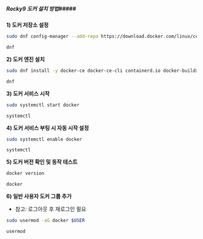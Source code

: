 ##### Rocky9 도커 설치 방법#####

**1) 도커 저장소 설정**

```bash
sudo dnf config-manager --add-repo https://download.docker.com/linux/centos/docker-ce.repo
```

```tech
dnf
```

**2) 도커 엔진 설치**

```bash
sudo dnf install -y docker-ce docker-ce-cli containerd.io docker-buildx-plugin docker-compose-plugin
```

```tech
dnf
```

**3) 도커 서비스 시작**

```bash
sudo systemctl start docker
```

```tech
systemctl
```

**4) 도커 서비스 부팅 시 자동 시작 설정**

```bash
sudo systemctl enable docker
```

```tech
systemctl
```


**5) 도커 버전 확인 및 동작 테스트**

```bash
docker version
```

```tech
docker
```

**6) 일반 사용자 도커 그룹 추가**

* 참고: 로그아웃 후 재로그인 필요

```bash
sudo usermod -aG docker $USER
```

```tech
usermod
```
